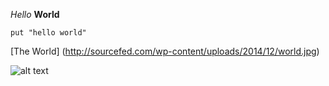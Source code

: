 *Hello* **World**

    put "hello world"

[The World] (http://sourcefed.com/wp-content/uploads/2014/12/world.jpg)

![alt text](C:\Sites\practice\1.1gps\phase-0-gps-1 "Teamwork")
